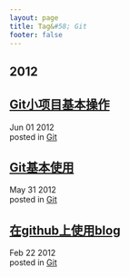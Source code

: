 ```yaml
---
layout: page
title: Tag&#58; Git
footer: false
---
```


<div id="blog-archives" class="category">
<h2>2012</h2>

<article>
<h1><a href="/blog/2012/06/01/git-lab-use/index.html">Git小项目基本操作</a></h1>
<time datetime="2012-06-01T00:00:00-06:00" pubdate><span class='month'>Jun</span> <span class='day'>01</span> <span class='year'>2012</span></time>
<footer>
<span class="categories">posted in 
<a href='/blog/categories/git/'>Git</a></span>
</footer>
</article>

<article>
<h1><a href="/blog/2012/05/31/git-basic/index.html">Git基本使用</a></h1>
<time datetime="2012-05-31T00:00:00-06:00" pubdate><span class='month'>May</span> <span class='day'>31</span> <span class='year'>2012</span></time>
<footer>
<span class="categories">posted in 
<a href='/blog/categories/git/'>Git</a></span>
</footer>
</article>

<article>
<h1><a href="/blog/2012/02/22/try-github-blog/index.html">在github上使用blog</a></h1>
<time datetime="2012-02-22T00:00:00-06:00" pubdate><span class='month'>Feb</span> <span class='day'>22</span> <span class='year'>2012</span></time>
<footer>
<span class="categories">posted in 
<a href='/blog/categories/git/'>Git</a></span>
</footer>
</article>
</div>
